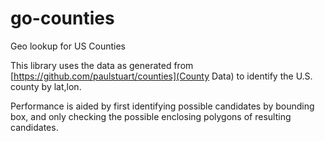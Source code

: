 # go-counties
Geo lookup for US Counties

This library uses the data as generated from [https://github.com/paulstuart/counties](County Data) to identify the U.S. county by lat,lon.

Performance is aided by first identifying possible candidates by bounding box, and only checking the possible enclosing polygons of resulting candidates.